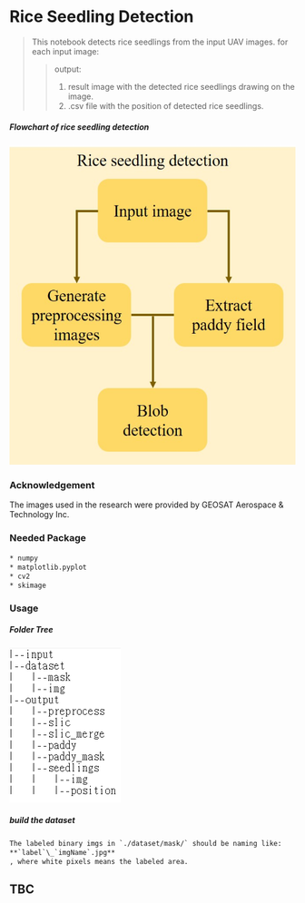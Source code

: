 # Rice Seedling Detection
> This notebook detects rice seedlings from the input UAV images.
> for each input image:
>> output: 
>> 1. result image with the detected rice seedlings drawing on the image.
>> 2. .csv file with the position of detected rice seedlings.
##### Flowchart of rice seedling detection
![img](./demo_img/detection.jpg)

### Acknowledgement
The images used in the research were provided by GEOSAT Aerospace & Technology Inc.

### Needed Package    
    * numpy
    * matplotlib.pyplot
    * cv2
    * skimage

### Usage
##### Folder Tree
![img](./demo_img/foldertree.png)


##### build the dataset
    The labeled binary imgs in `./dataset/mask/` should be naming like: **`label`\_`imgName`.jpg**
    , where white pixels means the labeled area.

## TBC

